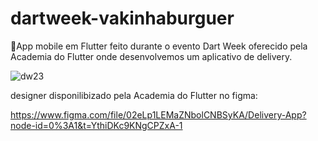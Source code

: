 # dartweek-vakinhaburguer

🍔App mobile em Flutter feito durante o evento Dart Week oferecido pela Academia do Flutter onde desenvolvemos um aplicativo de delivery.


![dw23](https://user-images.githubusercontent.com/74657202/216848808-b7085465-dfca-402b-9605-ba96afa994dd.png)

designer disponilibizado pela Academia do Flutter no figma:

https://www.figma.com/file/02eLp1LEMaZNbolCNBSyKA/Delivery-App?node-id=0%3A1&t=YthiDKc9KNgCPZxA-1
